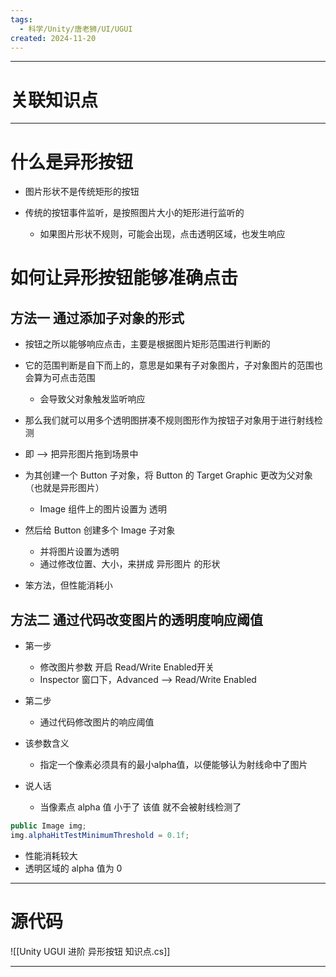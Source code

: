 ```yaml
---
tags:
  - 科学/Unity/唐老狮/UI/UGUI
created: 2024-11-20
---
```


---
# 关联知识点



---
# 什么是异形按钮

- 图片形状不是传统矩形的按钮

- 传统的按钮事件监听，是按照图片大小的矩形进行监听的
	- 如果图片形状不规则，可能会出现，点击透明区域，也发生响应
# 如何让异形按钮能够准确点击
## 方法一 通过添加子对象的形式  

- 按钮之所以能够响应点击，主要是根据图片矩形范围进行判断的  
- 它的范围判断是自下而上的，意思是如果有子对象图片，子对象图片的范围也会算为可点击范围  
	- 会导致父对象触发监听响应
- 那么我们就可以用多个透明图拼凑不规则图形作为按钮子对象用于进行射线检测

- 即 ——> 把异形图片拖到场景中
- 为其创建一个 Button 子对象，将 Button 的 Target Graphic 更改为父对象（也就是异形图片）
	- Image 组件上的图片设置为 透明
- 然后给 Button 创建多个 Image 子对象
	- 并将图片设置为透明
	- 通过修改位置、大小，来拼成 异形图片 的形状

- 笨方法，但性能消耗小
## 方法二 通过代码改变图片的透明度响应阈值

- 第一步
	- 修改图片参数 开启 Read/Write Enabled开关  
	- Inspector 窗口下，Advanced ——> Read/Write Enabled
- 第二步
	- 通过代码修改图片的响应阈值  
	  
- 该参数含义
	- 指定一个像素必须具有的最小alpha值，以便能够认为射线命中了图片  
- 说人话
	- 当像素点 alpha 值 小于了 该值 就不会被射线检测了  

```C#
public Image img;
img.alphaHitTestMinimumThreshold = 0.1f;
```

- 性能消耗较大
- 透明区域的 alpha 值为 0


---
# 源代码

![[Unity UGUI 进阶 异形按钮 知识点.cs]]

---